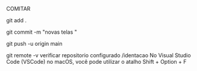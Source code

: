 COMITAR 

git add .

git commit -m "novas telas "

git push -u origin main 

git remote -v verificar repositorio configurado
/identacao 
No Visual Studio Code (VSCode) no macOS, você pode utilizar o atalho Shift + Option + F

